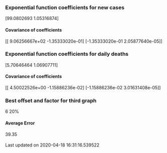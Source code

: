 <h3>Exponential function coefficients for new cases</h3>
[99.0802693   1.05316874]
<h4>Covariance of coefficients</h4>
[[ 9.06256667e+02 -1.35333020e-01]
 [-1.35333020e-01  2.05877640e-05]]
<h3>Exponential function coefficients for daily deaths</h3>
[5.70646464 1.06907711]
<h4>Covariance of coefficients</h4>
[[ 4.50022526e+00 -1.15886236e-02]
 [-1.15886236e-02  3.01631408e-05]] <br/>
<h3>Best offset and factor for third graph</h3>
6 20%
<h4>Average Error</h4>
39.35
<br /><br />Last updated on 2020-04-18 16:31:16.539522
